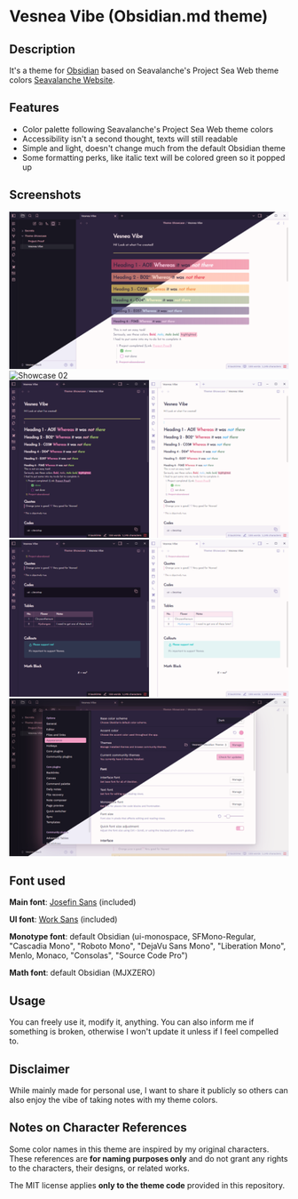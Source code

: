 # Vesnea Vibe (Obsidian.md theme)
## Description
It's a theme for [Obsidian](https://obsidian.md/) based on Seavalanche's Project Sea Web theme colors [Seavalanche Website](https://seavalanche.github.io/projectseaweb/).

## Features
- Color palette following Seavalanche's Project Sea Web theme colors
- Accessibility isn't a second thought, texts will still readable
- Simple and light, doesn't change much from the default Obsidian theme
- Some formatting perks, like italic text will be colored green so it popped up

## Screenshots
<img alt="Showcase 01" src="https://github.com/seavalanche/vesnea-obsidian-theme/blob/main/screenshots/Pub_01.png" />
<img alt="Showcase 02" src="https://github.com/seavalanche/vesnea-obsidian-theme/blob/main/screenshots/Pub_02.png" />
<img alt="Showcase 03" src="https://github.com/seavalanche/vesnea-obsidian-theme/blob/main/screenshots/Pub_03a.png" />
<img alt="Showcase 04" src="https://github.com/seavalanche/vesnea-obsidian-theme/blob/main/screenshots/Pub_03b.png" />
<img alt="Showcase 05" src="https://github.com/seavalanche/vesnea-obsidian-theme/blob/main/screenshots/Pub_04.png" />

## Font used
**Main font**: [Josefin Sans](https://fonts.google.com/specimen/Josefin+Sans) (included)

**UI font**: [Work Sans](https://fonts.google.com/specimen/Work+Sans) (included)

**Monotype font**: default Obsidian (ui-monospace, SFMono-Regular, "Cascadia Mono", "Roboto Mono", "DejaVu Sans Mono", "Liberation Mono", Menlo, Monaco, "Consolas", "Source Code Pro")

**Math font**: default Obsidian (MJXZERO)

## Usage
You can freely use it, modify it, anything.
You can also inform me if something is broken, otherwise I won't update it unless if I feel compelled to.

## Disclaimer
While mainly made for personal use, I want to share it publicly so others can also enjoy the vibe of taking notes with my theme colors.

## Notes on Character References

Some color names in this theme are inspired by my original characters.  
These references are **for naming purposes only** and do not grant any rights to the characters, their designs, or related works.  

The MIT license applies **only to the theme code** provided in this repository.
